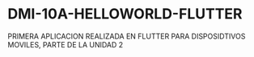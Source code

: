 # DMI-10A-HELLOWORLD-FLUTTER
PRIMERA APLICACION REALIZADA EN FLUTTER PARA DISPOSIDTIVOS MOVILES, PARTE DE LA UNIDAD 2
